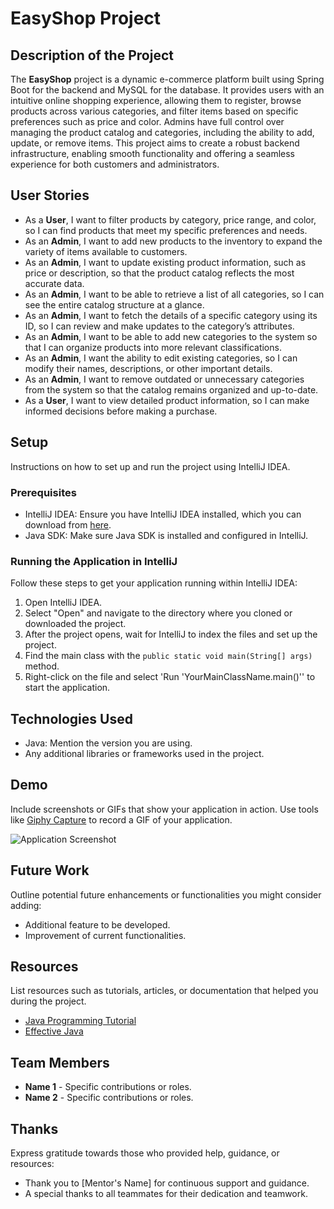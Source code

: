 # EasyShop Project

## Description of the Project

The **EasyShop** project is a dynamic e-commerce platform built using Spring Boot for the backend and MySQL for the database. It provides users with an intuitive online shopping experience, allowing them to register, browse products across various categories, and filter items based on specific preferences such as price and color. Admins have full control over managing the product catalog and categories, including the ability to add, update, or remove items. This project aims to create a robust backend infrastructure, enabling smooth functionality and offering a seamless experience for both customers and administrators.

## User Stories

- As a **User**, I want to filter products by category, price range, and color, so I can find products that meet my specific preferences and needs.
- As an **Admin**, I want to add new products to the inventory to expand the variety of items available to customers.
- As an **Admin**, I want to update existing product information, such as price or description, so that the product catalog reflects the most accurate data.
- As an **Admin**, I want to be able to retrieve a list of all categories, so I can see the entire catalog structure at a glance.
- As an **Admin**, I want to fetch the details of a specific category using its ID, so I can review and make updates to the category’s attributes.
- As an **Admin**, I want to be able to add new categories to the system so that I can organize products into more relevant classifications.
- As an **Admin**, I want the ability to edit existing categories, so I can modify their names, descriptions, or other important details.
- As an **Admin**, I want to remove outdated or unnecessary categories from the system so that the catalog remains organized and up-to-date.
- As a **User**, I want to view detailed product information, so I can make informed decisions before making a purchase.

## Setup

Instructions on how to set up and run the project using IntelliJ IDEA.

### Prerequisites

- IntelliJ IDEA: Ensure you have IntelliJ IDEA installed, which you can download from [here](https://www.jetbrains.com/idea/download/).
- Java SDK: Make sure Java SDK is installed and configured in IntelliJ.

### Running the Application in IntelliJ

Follow these steps to get your application running within IntelliJ IDEA:

1. Open IntelliJ IDEA.
2. Select "Open" and navigate to the directory where you cloned or downloaded the project.
3. After the project opens, wait for IntelliJ to index the files and set up the project.
4. Find the main class with the `public static void main(String[] args)` method.
5. Right-click on the file and select 'Run 'YourMainClassName.main()'' to start the application.

## Technologies Used

- Java: Mention the version you are using.
- Any additional libraries or frameworks used in the project.

## Demo

Include screenshots or GIFs that show your application in action. Use tools like [Giphy Capture](https://giphy.com/apps/giphycapture) to record a GIF of your application.

![Application Screenshot](path/to/your/screenshot.png)

## Future Work

Outline potential future enhancements or functionalities you might consider adding:

- Additional feature to be developed.
- Improvement of current functionalities.

## Resources

List resources such as tutorials, articles, or documentation that helped you during the project.

- [Java Programming Tutorial](https://www.example.com)
- [Effective Java](https://www.example.com)

## Team Members

- **Name 1** - Specific contributions or roles.
- **Name 2** - Specific contributions or roles.

## Thanks

Express gratitude towards those who provided help, guidance, or resources:

- Thank you to [Mentor's Name] for continuous support and guidance.
- A special thanks to all teammates for their dedication and teamwork.